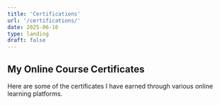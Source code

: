 ```yaml
---
title: 'Certifications'
url: '/certifications/'
date: 2025-06-16
type: landing
draft: false
---
```


##  My Online Course Certificates 

Here are some of the certificates I have earned through various online learning platforms.


